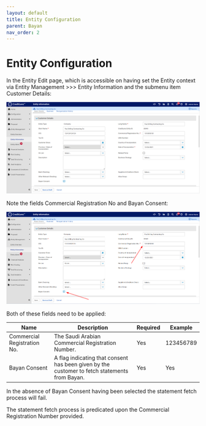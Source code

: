 ```yaml
---
layout: default
title: Entity Configuration
parent: Bayan
nav_order: 2
---
```


# Entity Configuration

In the Entity Edit page, which is accessible on having set the Entity context via Entity Management >>> Entity
Information
and the submenu item Customer Details:

![img.png](img.png)

Note the fields Commercial Registration No and Bayan Consent:

![img_1.png](img_1.png)

Both of these fields need to be applied:

| Name                        | Description                                                                                   | Required | Example   |
|-----------------------------|-----------------------------------------------------------------------------------------------|----------|-----------|
| Commercial Registration No. | The Saudi Arabian Commercial Registration Number.                                             | Yes      | 123456789 | 
| Bayan Consent               | A flag indicating that consent has been given by the customer to fetch statements from Bayan. | Yes      | Yes       |

In the absence of Bayan Consent having been selected the statement fetch process will fail.

The statement fetch process is predicated upon the Commercial Registration Number provided.